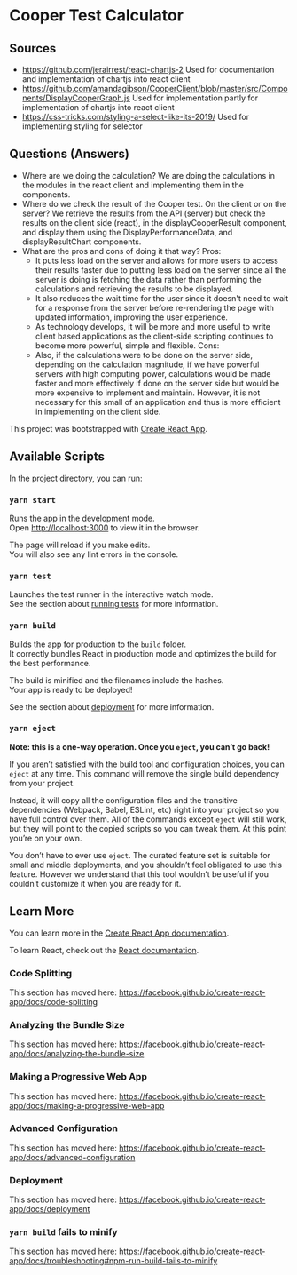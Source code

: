 # Cooper Test Calculator

## Sources
- https://github.com/jerairrest/react-chartjs-2 
  Used for documentation and implementation of chartjs into react client
- https://github.com/amandagibson/CooperClient/blob/master/src/Components/DisplayCooperGraph.js
  Used for implementation partly for implementation of chartjs into react client
- https://css-tricks.com/styling-a-select-like-its-2019/
  Used for implementing styling for selector

## Questions (Answers)
  - Where are we doing the calculation?
    We are doing the calculations in the modules in the react client and implementing them in the components. 
  - Where do we check the result of the Cooper test. On the client or on the server?
    We retrieve the results from the API (server) but check the results on the client side (react), in the displayCooperResult component, and display them using the DisplayPerformanceData, and displayResultChart components.
  - What are the pros and cons of doing it that way?
    Pros: 
      - It puts less load on the server and allows for more users to access their results faster due to putting less load on the server since all the server is doing is fetching the data rather than performing the calculations and retrieving the results to be displayed.
      - It also reduces the wait time for the user since it doesn't need to wait for a response from the server before re-rendering the page with updated information, improving the user experience.
      - As technology develops, it will be more and more useful to write client based applications as the client-side scripting continues to become more powerful, simple and flexible.
    Cons:
      - Also, if the calculations were to be done on the server side, depending on the calculation magnitude, if we have powerful servers with high computing power, calculations would be made faster and more effectively if done on the server side but would be more expensive to implement and maintain. However, it is not necessary for this small of an application and thus is more efficient in implementing on the client side.

This project was bootstrapped with [Create React App](https://github.com/facebook/create-react-app).

## Available Scripts

In the project directory, you can run:

### `yarn start`

Runs the app in the development mode.<br />
Open [http://localhost:3000](http://localhost:3000) to view it in the browser.

The page will reload if you make edits.<br />
You will also see any lint errors in the console.

### `yarn test`

Launches the test runner in the interactive watch mode.<br />
See the section about [running tests](https://facebook.github.io/create-react-app/docs/running-tests) for more information.

### `yarn build`

Builds the app for production to the `build` folder.<br />
It correctly bundles React in production mode and optimizes the build for the best performance.

The build is minified and the filenames include the hashes.<br />
Your app is ready to be deployed!

See the section about [deployment](https://facebook.github.io/create-react-app/docs/deployment) for more information.

### `yarn eject`

**Note: this is a one-way operation. Once you `eject`, you can’t go back!**

If you aren’t satisfied with the build tool and configuration choices, you can `eject` at any time. This command will remove the single build dependency from your project.

Instead, it will copy all the configuration files and the transitive dependencies (Webpack, Babel, ESLint, etc) right into your project so you have full control over them. All of the commands except `eject` will still work, but they will point to the copied scripts so you can tweak them. At this point you’re on your own.

You don’t have to ever use `eject`. The curated feature set is suitable for small and middle deployments, and you shouldn’t feel obligated to use this feature. However we understand that this tool wouldn’t be useful if you couldn’t customize it when you are ready for it.

## Learn More

You can learn more in the [Create React App documentation](https://facebook.github.io/create-react-app/docs/getting-started).

To learn React, check out the [React documentation](https://reactjs.org/).

### Code Splitting

This section has moved here: https://facebook.github.io/create-react-app/docs/code-splitting

### Analyzing the Bundle Size

This section has moved here: https://facebook.github.io/create-react-app/docs/analyzing-the-bundle-size

### Making a Progressive Web App

This section has moved here: https://facebook.github.io/create-react-app/docs/making-a-progressive-web-app

### Advanced Configuration

This section has moved here: https://facebook.github.io/create-react-app/docs/advanced-configuration

### Deployment

This section has moved here: https://facebook.github.io/create-react-app/docs/deployment

### `yarn build` fails to minify

This section has moved here: https://facebook.github.io/create-react-app/docs/troubleshooting#npm-run-build-fails-to-minify

